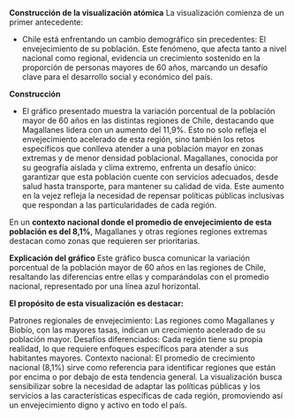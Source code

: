 **Construcción de la visualización atómica**
La visualización comienza de un primer antecedente: 
- Chile está enfrentando un cambio demográfico sin precedentes: El envejecimiento de su población. Este fenómeno, que afecta tanto a nivel nacional como regional, evidencia un crecimiento sostenido en la proporción de personas mayores de 60 años, marcando un desafío clave para el desarrollo social y económico del país.

**Construcción**
- El gráfico presentado muestra la variación porcentual de la población mayor de 60 años en las distintas regiones de Chile, destacando que Magallanes lidera con un aumento del 11,9%. Esto no solo refleja el envejecimiento acelerado de esta región, sino también los retos específicos que conlleva atender a una población mayor en zonas extremas y de menor densidad poblacional.
Magallanes, conocida por su geografía aislada y clima extremo, enfrenta un desafío único: garantizar que esta población cuente con servicios adecuados, desde salud hasta transporte, para mantener su calidad de vida. Este aumento en la vejez refleja la necesidad de repensar políticas públicas inclusivas que respondan a las particularidades de cada región.

En un **contexto nacional donde el promedio de envejecimiento de esta población es del 8,1%**, Magallanes y otras regiones regiones extremas destacan como zonas que requieren ser prioritarias.

 **Explicación del gráfico**
Este gráfico busca comunicar la variación porcentual de la población mayor de 60 años en las regiones de Chile, resaltando las diferencias entre ellas y comparándolas con el promedio nacional, representado por una línea azul horizontal.

**El propósito de esta visualización es destacar:**

Patrones regionales de envejecimiento: Las regiones como Magallanes y Biobío, con las mayores tasas, indican un crecimiento acelerado de su población mayor.
Desafíos diferenciados: Cada región tiene su propia realidad, lo que requiere enfoques específicos para atender a sus habitantes mayores.
Contexto nacional: El promedio de crecimiento nacional (8,1%) sirve como referencia para identificar regiones que están por encima o por debajo de esta tendencia general.
La visualización busca sensibilizar sobre la necesidad de adaptar las políticas públicas y los servicios a las características específicas de cada región, promoviendo así un envejecimiento digno y activo en todo el país.






